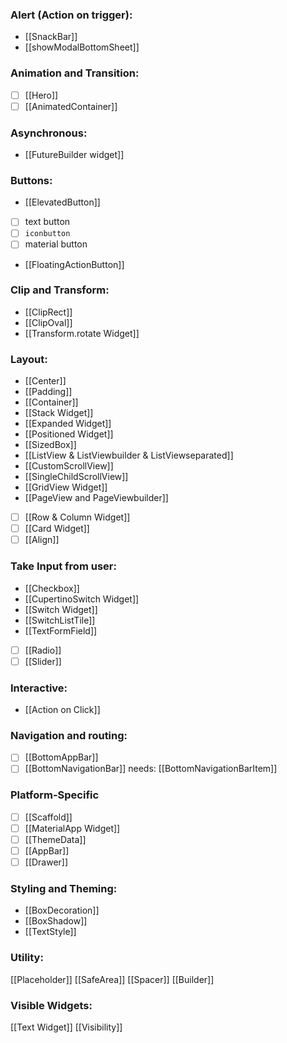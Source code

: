 ### Alert (Action on trigger):
- [[SnackBar]]
- [[showModalBottomSheet]]
### Animation and Transition:
- [ ] [[Hero]]
- [ ] [[AnimatedContainer]]
### Asynchronous:
- [[FutureBuilder widget]]
### Buttons:
- [[ElevatedButton]]
- [ ] text button
- [ ] `iconbutton`
- [ ] material button
-  [[FloatingActionButton]]
### Clip and Transform:
- [[ClipRect]]
- [[ClipOval]]
- [[Transform.rotate Widget]]
### Layout:
- [[Center]]
- [[Padding]]
- [[Container]]
- [[Stack Widget]]
- [[Expanded Widget]]
- [[Positioned Widget]]
- [[SizedBox]]
-  [[ListView & ListViewbuilder & ListViewseparated]]
- [[CustomScrollView]]
- [[SingleChildScrollView]]
- [[GridView Widget]]
- [[PageView and PageViewbuilder]]
- [ ] [[Row & Column Widget]]
- [ ] [[Card Widget]]
- [ ] [[Align]]
### Take Input from user:
- [[Checkbox]]
- [[CupertinoSwitch Widget]]
- [[Switch Widget]]
- [[SwitchListTile]]
- [[TextFormField]]
- [ ] [[Radio]]
- [ ] [[Slider]]
### Interactive:
- [[Action on Click]]
### Navigation and routing:
- [ ] [[BottomAppBar]]
- [ ] [[BottomNavigationBar]] needs:  [[BottomNavigationBarItem]]
### Platform-Specific 
- [ ] [[Scaffold]]
- [ ] [[MaterialApp Widget]]
- [ ] [[ThemeData]]
- [ ] [[AppBar]]
- [ ] [[Drawer]]
### Styling and Theming:
- [[BoxDecoration]]
- [[BoxShadow]]
- [[TextStyle]]
### Utility:
[[Placeholder]]
[[SafeArea]]
[[Spacer]]
[[Builder]]
### Visible Widgets:
[[Text Widget]]
[[Visibility]]







